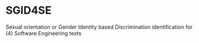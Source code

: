 # SGID4SE
Sexual orientation or Gender Identity based  Discrimination identification for (4)  Software Engineering texts
